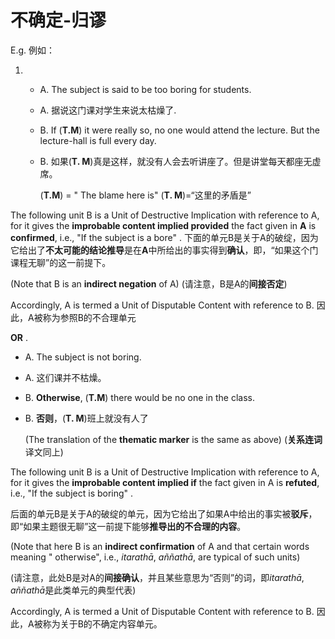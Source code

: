 # 不确定-归谬
E.g. 例如：

1. 
   - A. The subject is said to be too boring for students.
   - A. 据说这门课对学生来说太枯燥了.
   - B. If (**T.M**) it were really so, no one would attend the lecture. But the lecture-hall is full every day.
   - B. 如果(**T. M**)真是这样，就没有人会去听讲座了。但是讲堂每天都座无虚席。

       (**T.M**) = " The blame here is"
       (**T. M**)=“这里的矛盾是”

The following unit B is a Unit of Destructive Implication with reference to A, for it gives the **improbable content implied provided** the fact given in **A** is **confirmed**, i.e.,
"If the subject is a bore" . 
下面的单元B是关于A的破绽，因为它给出了**不太可能的结论推导**是在**A**中所给出的事实得到**确认**，即，“如果这个门课程无聊”的这一前提下。

(Note that B is an **indirect negation** of A)
(请注意，B是A的**间接否定**)

Accordingly, A is termed a Unit of Disputable Content with reference to B.
因此，A被称为参照B的不合理单元

**OR** . 
- A. The subject is not boring.
- A. 这们课并不枯燥。
- B. **Otherwise**, (**T.M**) there would be no one in the class.
- B. **否则**，(**T. M**)班上就没有人了

    (The translation of the **thematic marker** is the same as above)
    (**关系连词**译文同上)

The following unit B is a Unit of Destructive Implication with reference to A, for it
gives the **improbable content implied if** the fact given in A is **refuted**, i.e., "If the
subject is boring" . 

后面的单元B是关于A的破绽的单元，因为它给出了如果A中给出的事实被**驳斥**，即“如果主题很无聊”这一前提下能够**推导出的不合理的内容**。

(Note that here B is an **indirect confirmation** of A and that certain
words meaning " otherwise", i.e., *itarathā*, *aññathā*, are typical of such units)

(请注意，此处B是对A的**间接确认**，并且某些意思为“否则”的词，即*itarathā*, *aññathā*是此类单元的典型代表)

Accordingly, A is termed a Unit of Disputable Content with reference to B.
因此，A被称为关于B的不确定内容单元。